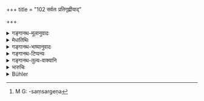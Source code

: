 +++
title = "102 सर्वतः प्रतिगृह्णीयाद्"

+++

<details><summary>गङ्गानथ-मूलानुवादः</summary>

Fallen into distress, the Brāhmaṇa may receive gifts from all; that anything which is pure should become defiled is not possible under the law.—(102)
</details>

<details><summary>मेधातिथिः</summary>

**सर्वत** इति प्रतिग्राह्यजातिगुणानाम् अपेक्षा न कर्तव्या । अत्रापि हीनहीनतरहीनतमेषु क्रमेण पूर्वपूर्वाभावे उत्तरोत्तरप्राप्तिर् अस्त्य् एव । यथा क्षत्रवृत्त्यभावे वैश्यवृत्तिः । **पवित्रं** गङ्गास्रोतः । तद् अमेध्यसंसर्गे न[^२०३] दुष्यति "नदी वेगेन शुध्यति" (म्ध् ५.१०७) इत्य् उक्तम् । एवं ब्राह्मणो ऽपीति ॥ १०.१०२ ॥


[^२०३]:
     M G: -saṃsargeṇa
</details>

<details><summary>गङ्गानथ-भाष्यानुवादः</summary>

‘*From all*’;—*i.e*., no consideration should be made regarding the castes whose gifts should or should not be accepted.

Here also what is meant is that among gifts from the low, the lower and the lowermost castes, those from the succeeding shall be accepted only when those from the preceding ones are not procurable. Just as the occupation of the Vaiśya is permitted only when that of the Kṣatriya is not available.

‘*Pure*’—*e.g*., the stream of the Gaṅgā. This does not become ‘defiled’ by coming in contact with impure substances, since it has been declared that ‘the river becomes purified by its own flow.’ The same is the case with the Brāhmaṇa also.—(102)
</details>

<details><summary>गङ्गानथ-टिप्पन्यः</summary>

This verse is quoted in *Aparārka* (p. 935);—in *Madanapārijāta* (p. 233);—in *Parāśaramādhava* (Prāyaścitta, p. 326);—in *Smṛtitattva* II (p. 362);—and in *Prāyaścittaviveka* (p. 409).
</details>

<details><summary>गङ्गानथ-तुल्य-वाक्यानि</summary>

**(verses 10.101-108)  
**

See Comparative notes for [Verse 10.101].
</details>

<details><summary>भारुचिः</summary>

यथैव च वर्णान्तरकर्मानुष्ठान्[ए तद्]अनन्तरम् अस्य कर्मेणोक्तम्, एवं प्रतिग्राह्याणाम् अप्य् अप्रशस्तानां गुरुलघुत्वाल् लघोर् लघोर् अभावे असत्प्रतिग्रहो ऽपि गुरोर् गुरोः सकाशात् स्याद् इति । एवं च [प्रशस्ताभावे] ऽप्रशस्तात् स्यात् । तदभावे अप्रशस्ततरात् । तस्याप्य् अभावे ऽरशस्ततमात् । तथा च वक्ष्यति, "सर्वस्वं वा वेदविदुषे ब्राह्मणायोपपादयेत्" इति । यदि चैतद् एवं न स्यात् । न चैतद् इष्टम् । अतो यथोक्त एव शास्त्रार्थः । पवित्रं च तन् न दुष्यतीत्य् अयम् आपद्धर्मस्तुत्यर्थवादः । ईषत्प्रत्यवाय हेतुर् वेति कृत्वा । अथ वा प्राणधारणस्य प्रयोजनातिशयदर्शनार्थकः स्यात्, येन जीवन्न् अयं शक्ष्यति ह्य् अतिक्रमाकुशलं च निहर्तुम् इति ॥ १०.१०२ ॥
</details>

<details><summary>Bühler</summary>

102	A Brahmana who has fallen into distress may accept (gifts) from anybody; for according to the law it is not possible (to assert) that anything pure can be sullied.
</details>

